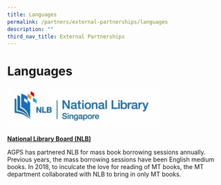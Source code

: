 ```yaml
---
title: Languages
permalink: /partners/external-partnerships/languages
description: ""
third_nav_title: External Partnerships
---
```

Languages
=========
<img src="/images/NLB_logo.jpg"  
style="width:70%">

[**National Library Board (NLB)**](https://www.nlb.gov.sg/) 

AGPS has partnered NLB for mass book borrowing sessions annually. Previous years, the mass borrowing sessions have been English medium books. In 2018, to inculcate the love for reading of MT books, the MT department collaborated with NLB to bring in only MT books.